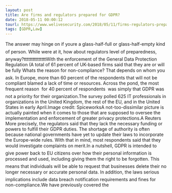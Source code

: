 ```yaml
---
layout: post
title: Are firms and regulators prepared for GDPR?
date: 2018-05-11 00:00:12
tourl: https://www.welivesecurity.com/2018/05/11/firms-regulators-prepared-gdpr/
tags: [GDPR,Law]
---
```

The answer may hinge on if youre a glass-half-full or glass-half-empty kind of person. While were at it, how about regulators level of preparedness, anyway?tttttttttttttttWith the enforcement of the General Data Protection Regulation (A total of 61 percent of UK-based firms said that they are or will be fully Whats the reason for non-compliance? That depends on whom you ask. In Europe, more than 60 percent of the respondents that will not be compliant blamed a lack of time or resources. Across the pond, the most frequent reason  for 40 percent of respondents  was simply that GDPR was not a priority for their organization.The survey polled 625 IT professionals in organizations in the United Kingdom, the rest of the EU, and in the United States in early April.Image credit: SpiceworksA not-too-dissimilar picture is actually painted when it comes to those that are supposed to oversee the implementation and enforcement of greater privacy protections.A Reuters More precisely, the regulators said that they lack the necessary funding or powers to fulfill their GDPR duties. The shortage of authority is often because national governments have yet to update their laws to incorporate the Europe-wide rules. With that in mind, most respondents said that they would investigate complaints on merit.In a nutshell, GDPR is intended to give power back to EU citizens over how their personal information is processed and used, including giving them the right to be forgotten. This means that individuals will be able to request that businesses delete their no longer necessary or accurate personal data. In addition, the laws serious implications include data breach notification requirements and fines for non-compliance.We have previously covered the 